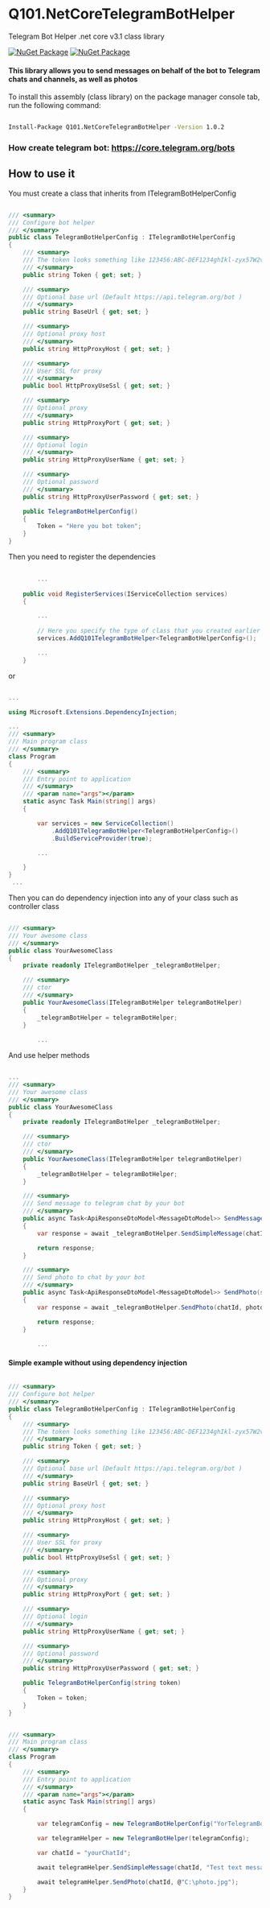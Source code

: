 # Q101.NetCoreTelegramBotHelper
 Telegram Bot Helper .net core v3.1 class library
 
[![NuGet Package](https://img.shields.io/nuget/v/Q101.NetCoreTelegramBotHelper.svg?style=for-the-badge&logo=appveyor)](https://www.nuget.org/packages/Q101.NetCoreTelegramBotHelper)
[![NuGet Package](https://img.shields.io/nuget/dt/Q101.NetCoreTelegramBotHelper.svg?style=for-the-badge&logo=appveyor)](https://www.nuget.org/packages/Q101.NetCoreTelegramBotHelper)

#### This library allows you to send messages on behalf of the bot to Telegram chats and channels, as well as photos


 To install this assembly (class library) on the package manager console tab, run the following command:
```bash

Install-Package Q101.NetCoreTelegramBotHelper -Version 1.0.2

```

### How create telegram bot: https://core.telegram.org/bots

## How to use it

You must create a class that inherits from ITelegramBotHelperConfig

```cs

/// <summary>
/// Configure bot helper
/// </summary>
public class TelegramBotHelperConfig : ITelegramBotHelperConfig
{
    /// <summary>
    /// The token looks something like 123456:ABC-DEF1234ghIkl-zyx57W2v1u123ew11
    /// </summary>
    public string Token { get; set; }

    /// <summary>
    /// Optional base url (Default https://api.telegram.org/bot )
    /// </summary>
    public string BaseUrl { get; set; }

    /// <summary>
    /// Optional proxy host
    /// </summary>
    public string HttpProxyHost { get; set; }

    /// <summary>
    /// User SSL for proxy
    /// </summary>
    public bool HttpProxyUseSsl { get; set; }	

    /// <summary>
    /// Optional proxy
    /// </summary>
    public string HttpProxyPort { get; set; }

    /// <summary>
    /// Optional login
    /// </summary>
    public string HttpProxyUserName { get; set; }

    /// <summary>
    /// Optional password
    /// </summary>
    public string HttpProxyUserPassword { get; set; }

    public TelegramBotHelperConfig()
    {
        Token = "Here you bot token";
    }
}

```

Then you need to register the dependencies

```cs
		
		...
		
    public void RegisterServices(IServiceCollection services)
    {

        ...
			
        // Here you specify the type of class that you created earlier for configuration
        services.AddQ101TelegramBotHelper<TelegramBotHelperConfig>();

        ...
    }

```

or

```cs

...

using Microsoft.Extensions.DependencyInjection;

...
/// <summary>
/// Main program class
/// </summary>
class Program
{
    /// <summary>
    /// Entry point to application
    /// </summary>
    /// <param name="args"></param>
    static async Task Main(string[] args)
    {

        var services = new ServiceCollection()
            .AddQ101TelegramBotHelper<TelegramBotHelperConfig>()
            .BuildServiceProvider(true);

        ...

    }
}
 ...

```

Then you can do dependency injection into any of your class such as controller class


```cs

/// <summary>
/// Your awesome class
/// </summary>
public class YourAwesomeClass
{
    private readonly ITelegramBotHelper _telegramBotHelper;

    /// <summary>
    /// ctor
    /// </summary>		
    public YourAwesomeClass(ITelegramBotHelper telegramBotHelper)
    {
        _telegramBotHelper = telegramBotHelper;
    }
		
		...

```

And use helper methods


```cs

...
/// <summary>
/// Your awesome class
/// </summary>
public class YourAwesomeClass
{
    private readonly ITelegramBotHelper _telegramBotHelper;

    /// <summary>
    /// ctor
    /// </summary>		
    public YourAwesomeClass(ITelegramBotHelper telegramBotHelper)
    {
        _telegramBotHelper = telegramBotHelper;
    }

    /// <summary>
    /// Send message to telegram chat by your bot
    /// </summary>			
    public async Task<ApiResponseDtoModel<MessageDtoModel>> SendMessage(string chatId, string message)
    {
        var response = await _telegramBotHelper.SendSimpleMessage(chatId, message);

        return response;
    }

    /// <summary>
    /// Send photo to chat by your bot
    /// </summary>			
    public async Task<ApiResponseDtoModel<MessageDtoModel>> SendPhoto(string chatId, string photoFilePath)
    {
        var response = await _telegramBotHelper.SendPhoto(chatId, photoFilePath);

        return response;
    }
		
		...

```

#### Simple example without using dependency injection

```cs

/// <summary>
/// Configure bot helper
/// </summary>
public class TelegramBotHelperConfig : ITelegramBotHelperConfig
{
    /// <summary>
    /// The token looks something like 123456:ABC-DEF1234ghIkl-zyx57W2v1u123ew11
    /// </summary>
    public string Token { get; set; }

    /// <summary>
    /// Optional base url (Default https://api.telegram.org/bot )
    /// </summary>
    public string BaseUrl { get; set; }

    /// <summary>
    /// Optional proxy host
    /// </summary>
    public string HttpProxyHost { get; set; }

    /// <summary>
    /// User SSL for proxy
    /// </summary>
    public bool HttpProxyUseSsl { get; set; }	

    /// <summary>
    /// Optional proxy
    /// </summary>
    public string HttpProxyPort { get; set; }

    /// <summary>
    /// Optional login
    /// </summary>
    public string HttpProxyUserName { get; set; }

    /// <summary>
    /// Optional password
    /// </summary>
    public string HttpProxyUserPassword { get; set; }

    public TelegramBotHelperConfig(string token)
    {
        Token = token;
    }
}


/// <summary>
/// Main program class
/// </summary>
class Program
{
    /// <summary>
    /// Entry point to application
    /// </summary>
    /// <param name="args"></param>
    static async Task Main(string[] args)
    {

        var telegramConfig = new TelegramBotHelperConfig("YorTelegramBotToken");

        var telegramHelper = new TelegramBotHelper(telegramConfig);

        var chatId = "yourChatId";

        await telegramHelper.SendSimpleMessage(chatId, "Test text message");

        await telegramHelper.SendPhoto(chatId, @"C:\photo.jpg");
    }
}

```
